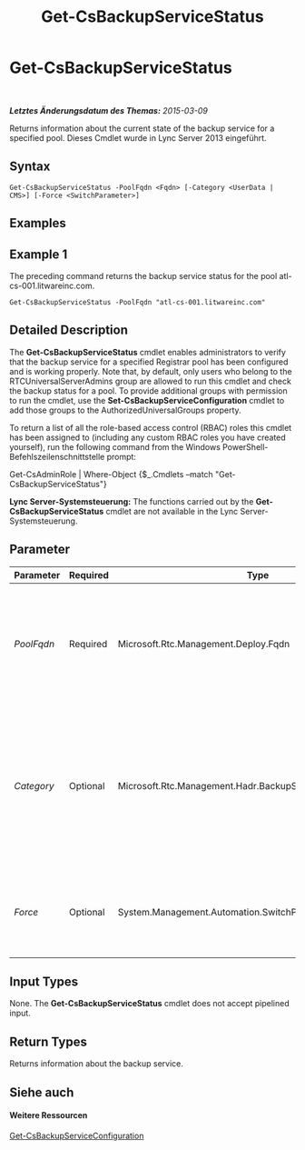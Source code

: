﻿---
title: Get-CsBackupServiceStatus
TOCTitle: Get-CsBackupServiceStatus
ms:assetid: 7f56cc81-534c-48e8-9f74-5741d4534a83
ms:mtpsurl: https://technet.microsoft.com/de-de/library/JJ205032(v=OCS.15)
ms:contentKeyID: 49294548
ms.date: 05/19/2016
mtps_version: v=OCS.15
ms.translationtype: HT
---

# Get-CsBackupServiceStatus

 

_**Letztes Änderungsdatum des Themas:** 2015-03-09_

Returns information about the current state of the backup service for a specified pool. Dieses Cmdlet wurde in Lync Server 2013 eingeführt.

## Syntax

    Get-CsBackupServiceStatus -PoolFqdn <Fqdn> [-Category <UserData | CMS>] [-Force <SwitchParameter>]

## Examples

## Example 1

The preceding command returns the backup service status for the pool atl-cs-001.litwareinc.com.

    Get-CsBackupServiceStatus -PoolFqdn "atl-cs-001.litwareinc.com"

## Detailed Description

The **Get-CsBackupServiceStatus** cmdlet enables administrators to verify that the backup service for a specified Registrar pool has been configured and is working properly. Note that, by default, only users who belong to the RTCUniversalServerAdmins group are allowed to run this cmdlet and check the backup status for a pool. To provide additional groups with permission to run the cmdlet, use the **Set-CsBackupServiceConfiguration** cmdlet to add those groups to the AuthorizedUniversalGroups property.

To return a list of all the role-based access control (RBAC) roles this cmdlet has been assigned to (including any custom RBAC roles you have created yourself), run the following command from the Windows PowerShell-Befehlszeilenschnittstelle prompt:

Get-CsAdminRole | Where-Object {$\_.Cmdlets –match "Get-CsBackupServiceStatus"}

**Lync Server-Systemsteuerung:** The functions carried out by the **Get-CsBackupServiceStatus** cmdlet are not available in the Lync Server-Systemsteuerung.

## Parameter


<table>
<colgroup>
<col style="width: 25%" />
<col style="width: 25%" />
<col style="width: 25%" />
<col style="width: 25%" />
</colgroup>
<thead>
<tr class="header">
<th>Parameter</th>
<th>Required</th>
<th>Type</th>
<th>Description</th>
</tr>
</thead>
<tbody>
<tr class="odd">
<td><p><em>PoolFqdn</em></p></td>
<td><p>Required</p></td>
<td><p>Microsoft.Rtc.Management.Deploy.Fqdn</p></td>
<td><p>Fully qualified domain name of the pool whose backup service status is being checked. For example:</p>
<p>-PoolFqdn &quot;atl-cs-001.litwareinc.com&quot;</p></td>
</tr>
<tr class="even">
<td><p><em>Category</em></p></td>
<td><p>Optional</p></td>
<td><p>Microsoft.Rtc.Management.Hadr.BackupService.BackupCategory</p></td>
<td><p>Type of backup whose status is being checked. Allowed values are:</p>
<p>* CMS</p>
<p>* UserData</p>
<p>If this parameter is not specified then both backup types will be checked.</p></td>
</tr>
<tr class="odd">
<td><p><em>Force</em></p></td>
<td><p>Optional</p></td>
<td><p>System.Management.Automation.SwitchParameter</p></td>
<td><p>Suppresses the display of any non-fatal error message that might occur when running the command.</p></td>
</tr>
</tbody>
</table>


## Input Types

None. The **Get-CsBackupServiceStatus** cmdlet does not accept pipelined input.

## Return Types

Returns information about the backup service.

## Siehe auch

#### Weitere Ressourcen

[Get-CsBackupServiceConfiguration](get-csbackupserviceconfiguration.md)


